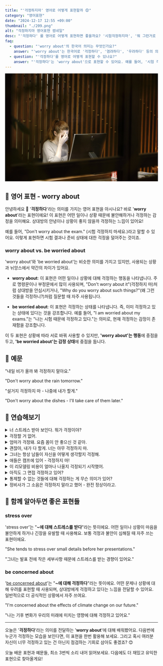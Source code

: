```yaml
---
title: "'걱정하지마' 영어로 어떻게 표현할까 😟"
category: "영어표현"
date: "2024-12-17 12:55 +09:00"
thumbnail: "./209.png"
alt: "걱정하지마 영어표현 썸네일"
desc: "'걱정하다' 를 영어로 어떻게 표현하면 좋을까요? '시험걱정하지마', '뭐 그런거로 걱정해?' 등을 영어로 표현하는 법을 배워봅시다. 다양한 예문을 통해서 연습하고 본인의 표현으로 만들어 보세요."
faq:
  - question: "'worry about'의 한국어 의미는 무엇인가요?"
    answer: "'worry about'는 한국어로 '걱정하다', '염려하다', '우려하다' 등의 의미로 해석될 수 있어요."
  - question: "'걱정하다'를 영어로 어떻게 표현할 수 있나요?"
    answer: "'걱정하다'는 'worry about'으로 표현할 수 있어요. 예를 들어, '시험 걱정하지 마'는 'Don't worry about the exam'으로, '그 일은 내가 걱정할게'는 'I'll worry about that'으로 말할 수 있어요."
---
```


![모니터 앞에서 걱정하는 여성](./209-1.jpg)

## 🌟 영어 표현 - worry about

안녕하세요 👋 '**걱정하다**'라는 의미를 가지는 영어 표현을 아시나요? 바로 '**worry about**'라는 표현이에요! 이 표현은 어떤 일이나 상황 때문에 불안해하거나 걱정하는 감정을 의미해요. 상대방의 안녕이나 상황이 좋지 않을까 걱정하는 느낌이 있어요!

예를 들어, "Don't worry about the exam." (시험 걱정하지 마세요.)라고 말할 수 있어요. 이렇게 표현하면 시험 결과나 준비 상태에 대한 걱정을 덜어주는 것이죠.

<div 
  data-inline-banner="🎉 새해에는 스픽 AI와 함께 영어 공부하자" 
  data-inline-banner-subtext="설날 특별 할인으로 최대 70% 할인! (~2/3)" 
  data-inline-banner-link="https://app.usespeak.com/kr-ko/sale/kr-affiliate-special/?ref=engple-inline"
  data-inline-banner-caption="해당 링크를 통해 구매시 일정액의 수수료를 지급받습니다.">
</div>

### worry about vs. be worried about

'worry about'와 'be worried about'는 비슷한 의미를 가지고 있지만, 사용되는 상황과 뉘앙스에서 약간의 차이가 있어요.

- **worry about**: 이 표현은 어떤 일이나 상황에 대해 걱정하는 행동을 나타냅니다. 주로 명령문이나 부정문에서 많이 사용되며, "Don't worry about it"(걱정하지 마)처럼 상대방을 안심시키거나, "Why do you worry about such things?"(왜 그런 것들을 걱정하니?)처럼 질문할 때 자주 사용됩니다.

- **be worried about**: 이 표현은 걱정하는 상태를 나타냅니다. 즉, 이미 걱정하고 있는 상태에 있다는 것을 강조합니다. 예를 들어, "I am worried about my exams."는 "나는 시험 때문에 걱정하고 있다."는 의미로, 현재 걱정하는 감정이 존재함을 강조합니다.

이 두 표현은 상황에 따라 서로 바꿔 사용할 수 있지만, **'worry about'는 행동**에 중점을 두고, **'be worried about'는 감정 상태**에 중점을 둡니다.

## 📖 예문

"내일 비가 올까 봐 걱정하지 말아요."

"Don't worry about the rain tomorrow."

"설거지 걱정하지 마 - 나중에 내가 할게."

"Don't worry about the dishes - I'll take care of them later."

## 💬 연습해보기

<details>
<summary>너 스트레스 받아 보인다. 뭐가 걱정이야?</summary>
<span>You look stressed. What are you worrying about?</span>
</details>

<details>
<summary>걱정할 거 없어.</summary>
<span>There's nothing to worry about.</span>
</details>

<details>
<summary>엄마가 걱정돼. 요즘 몸이 안 좋으신 것 같아.</summary>
<span>I'm worried about my mom. She hasn't been feeling well lately.</span>
</details>

<details>
<summary>괜찮아, 내가 다 할게. 너는 아무 걱정하지 마.</summary>
<span>Hey, I got this. You don't need to worry about a thing.</span>
</details>

<details>
<summary>그녀는 항상 남들이 자신을 어떻게 생각할지 걱정해.</summary>
<span>She's always worrying about what others think of her.</span>
</details>

<details>
<summary>애들은 캠프에 있어 - 걱정하지 마!</summary>
<span>The kids are at camp - stop worrying about them!</span>
</details>

<details>
<summary>이 리모델링 비용이 얼마나 나올지 걱정되기 시작했어.</summary>
<span>I'm starting to worry about how much this renovation is going to cost.</span>
</details>

<details>
<summary>아직도 그 면접 걱정하고 있어?</summary>
<span>Are you <a href="/blog/in-english/254.still/">still</a> worrying about that job interview?</span>
</details>

<details>
<summary>통제할 수 없는 것들에 대해 걱정하는 게 무슨 의미가 있어?</summary>
<span>What's the point in worrying about things you can't control?</span>
</details>

<details>
<summary>정비사가 그 소음은 걱정하지 말라고 했어 - 완전 정상이라고.</summary>
<span>The mechanic said not to worry about that noise - it's totally normal.</span>
</details>

## 🤝 함께 알아두면 좋은 표현들

### stress over

'stress over'는 "**~에 대해 스트레스를 받다**"라는 뜻이에요. 어떤 일이나 상황이 마음을 불안하게 하거나 긴장을 유발할 때 사용해요. 보통 걱정과 불안이 심해질 때 자주 쓰는 표현이에요.

"She tends to stress over small details before her presentations."

"그녀는 발표 전에 작은 세부사항 때문에 스트레스를 받는 경향이 있어요."

### be concerned about

'[be concerned about](/blog/고민이-많아-영어표현/)'는 "**~에 대해 걱정하다**"라는 뜻이에요. 어떤 문제나 상황에 대해 우려를 표현할 때 사용되며, 상대방에게 걱정하고 있다는 느낌을 전달할 수 있어요. 일반적으로 더 공식적인 상황에서 자주 쓰여요.

"I'm concerned about the effects of climate change on our future."

"나는 기후 변화가 우리의 미래에 미치는 영향에 대해 걱정하고 있어요."

---

오늘은 '**걱정하다**'라는 의미를 전달하는 '**worry about**'에 대해 배워봤어요. 다음번에 누군가 걱정하는 모습을 보인다면, 이 표현을 한번 활용해 보세요. 그리고 혹시 여러분 자신이 너무 걱정하고 있는 건 아닌지 점검하는 기회로 삼아도 좋겠죠? 😊

오늘 배운 표현과 예문들, 최소 3번씩 소리 내어 읽어보세요. 다음에도 더 재밌고 유익한 표현으로 찾아올게요!
